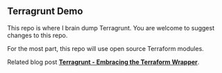 ## **Terragrunt Demo**

This repo is where I brain dump Terragrunt. You are welcome to suggest changes to this repo.

For the most part, this repo will use open source Terraform modules.

Related blog post [**Terragrunt - Embracing the Terraform Wrapper**](https://www.nixknight.com/2023/07/terragrunt-embracing-the-terraform-wrapper/).
